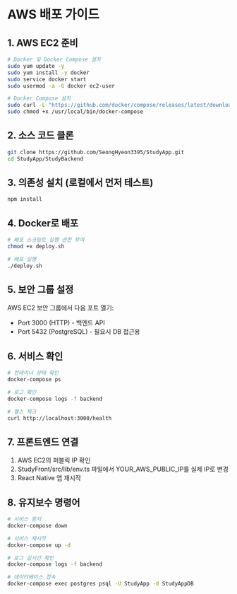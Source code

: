 # AWS 배포 가이드

## 1. AWS EC2 준비
```bash
# Docker 및 Docker Compose 설치
sudo yum update -y
sudo yum install -y docker
sudo service docker start
sudo usermod -a -G docker ec2-user

# Docker Compose 설치
sudo curl -L "https://github.com/docker/compose/releases/latest/download/docker-compose-$(uname -s)-$(uname -m)" -o /usr/local/bin/docker-compose
sudo chmod +x /usr/local/bin/docker-compose
```

## 2. 소스 코드 클론
```bash
git clone https://github.com/SeongHyeon3395/StudyApp.git
cd StudyApp/StudyBackend
```

## 3. 의존성 설치 (로컬에서 먼저 테스트)
```bash
npm install
```

## 4. Docker로 배포
```bash
# 배포 스크립트 실행 권한 부여
chmod +x deploy.sh

# 배포 실행
./deploy.sh
```

## 5. 보안 그룹 설정
AWS EC2 보안 그룹에서 다음 포트 열기:
- Port 3000 (HTTP) - 백엔드 API
- Port 5432 (PostgreSQL) - 필요시 DB 접근용

## 6. 서비스 확인
```bash
# 컨테이너 상태 확인
docker-compose ps

# 로그 확인
docker-compose logs -f backend

# 헬스 체크
curl http://localhost:3000/health
```

## 7. 프론트엔드 연결
1. AWS EC2의 퍼블릭 IP 확인
2. StudyFront/src/lib/env.ts 파일에서 YOUR_AWS_PUBLIC_IP를 실제 IP로 변경
3. React Native 앱 재시작

## 8. 유지보수 명령어
```bash
# 서비스 중지
docker-compose down

# 서비스 재시작
docker-compose up -d

# 로그 실시간 확인
docker-compose logs -f backend

# 데이터베이스 접속
docker-compose exec postgres psql -U StudyApp -d StudyAppDB
```